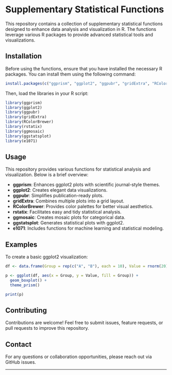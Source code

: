 # Supplementary Statistical Functions

This repository contains a collection of supplementary statistical functions designed to enhance data analysis and visualization in R. The functions leverage various R packages to provide advanced statistical tools and visualizations.

## Installation

Before using the functions, ensure that you have installed the necessary R packages. You can install them using the following command:

```r
install.packages(c("ggprism", "ggplot2", "ggpubr", "gridExtra", "RColorBrewer", "rstatix", "ggmosaic", "ggstatsplot", "e1071"))
```

Then, load the libraries in your R script:

```r
library(ggprism)
library(ggplot2)
library(ggpubr)
library(gridExtra)
library(RColorBrewer)
library(rstatix)
library(ggmosaic)
library(ggstatsplot)
library(e1071)
```

## Usage

This repository provides various functions for statistical analysis and visualization. Below is a brief overview:

- **ggprism**: Enhances ggplot2 plots with scientific journal-style themes.
- **ggplot2**: Creates elegant data visualizations.
- **ggpubr**: Simplifies publication-ready plots.
- **gridExtra**: Combines multiple plots into a grid layout.
- **RColorBrewer**: Provides color palettes for better visual aesthetics.
- **rstatix**: Facilitates easy and tidy statistical analysis.
- **ggmosaic**: Creates mosaic plots for categorical data.
- **ggstatsplot**: Generates statistical plots with ggplot2.
- **e1071**: Includes functions for machine learning and statistical modeling.

## Examples

To create a basic ggplot2 visualization:

```r
df <- data.frame(Group = rep(c("A", "B"), each = 10), Value = rnorm(20))

p <- ggplot(df, aes(x = Group, y = Value, fill = Group)) +
  geom_boxplot() +
  theme_prism()

print(p)
```

## Contributing

Contributions are welcome! Feel free to submit issues, feature requests, or pull requests to improve this repository.

## Contact

For any questions or collaboration opportunities, please reach out via GitHub issues.

---



